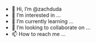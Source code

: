 - 👋 Hi, I’m @zachduda
- 👀 I’m interested in ...
- 🌱 I’m currently learning ...
- 💞️ I’m looking to collaborate on ...
- 📫 How to reach me ...

<!---
zachduda/zachduda is a ✨ special ✨ repository because its `README.md` (this file) appears on your GitHub profile.
You can click the Preview link to take a look at your changes.
--->
